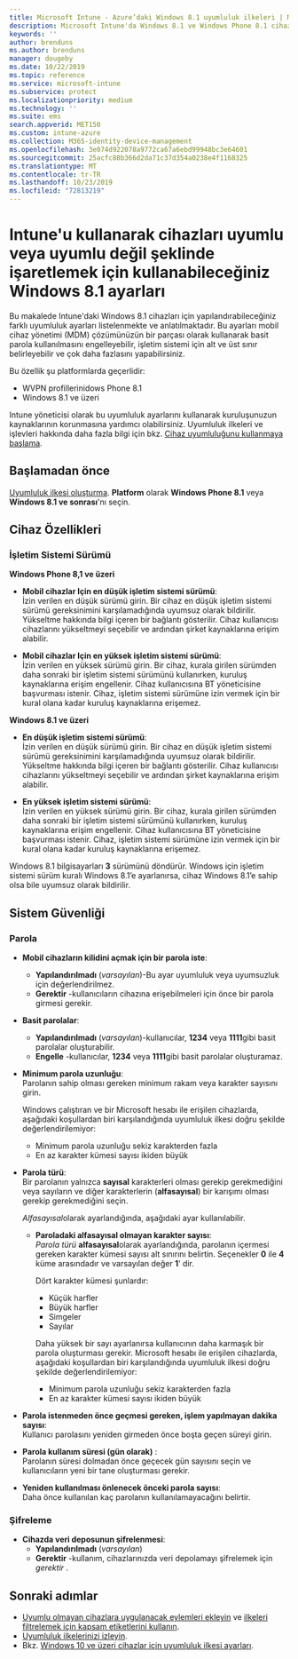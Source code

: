 ```yaml
---
title: Microsoft Intune - Azure’daki Windows 8.1 uyumluluk ilkeleri | Microsoft Docs
description: Microsoft Intune'da Windows 8.1 ve Windows Phone 8.1 cihazlarınızda uyumluluk ayarı yaparken kullanabileceğiniz tüm ayarların bulunduğu listeyi inceleyin. İşletim sistemi alt ve üst sınırı uyumluluğunu denetleyin, parola kısıtlamalarını ve uzunluğunu belirleyin, veri depolama alanında şifrelemeyi etkinleştirin ve çok daha fazlasını yapın.
keywords: ''
author: brenduns
ms.author: brenduns
manager: dougeby
ms.date: 10/22/2019
ms.topic: reference
ms.service: microsoft-intune
ms.subservice: protect
ms.localizationpriority: medium
ms.technology: ''
ms.suite: ems
search.appverid: MET150
ms.custom: intune-azure
ms.collection: M365-identity-device-management
ms.openlocfilehash: 3e074d922078a9772ca67a6ebd99948bc3e64601
ms.sourcegitcommit: 25acfc88b366d2da71c37d354a0238e4f1168325
ms.translationtype: MT
ms.contentlocale: tr-TR
ms.lasthandoff: 10/23/2019
ms.locfileid: "72813219"
---
```

# <a name="windows-81-settings-to-mark-devices-as-compliant-or-not-compliant-using-intune"></a>Intune'u kullanarak cihazları uyumlu veya uyumlu değil şeklinde işaretlemek için kullanabileceğiniz Windows 8.1 ayarları

Bu makalede Intune'daki Windows 8.1 cihazları için yapılandırabileceğiniz farklı uyumluluk ayarları listelenmekte ve anlatılmaktadır. Bu ayarları mobil cihaz yönetimi (MDM) çözümünüzün bir parçası olarak kullanarak basit parola kullanılmasını engelleyebilir, işletim sistemi için alt ve üst sınır belirleyebilir ve çok daha fazlasını yapabilirsiniz.

Bu özellik şu platformlarda geçerlidir:

- WVPN profillerinidows Phone 8.1
- Windows 8.1 ve üzeri

Intune yöneticisi olarak bu uyumluluk ayarlarını kullanarak kuruluşunuzun kaynaklarının korunmasına yardımcı olabilirsiniz. Uyumluluk ilkeleri ve işlevleri hakkında daha fazla bilgi için bkz. [Cihaz uyumluluğunu kullanmaya başlama](device-compliance-get-started.md).

## <a name="before-you-begin"></a>Başlamadan önce

[Uyumluluk ilkesi oluşturma](create-compliance-policy.md#create-the-policy). **Platform** olarak **Windows Phone 8.1** veya **Windows 8.1 ve sonrası**'nı seçin.

## <a name="device-properties"></a>Cihaz Özellikleri

### <a name="operating-system-version"></a>İşletim Sistemi Sürümü

**Windows Phone 8,1 ve üzeri**
- **Mobil cihazlar Için en düşük işletim sistemi sürümü**:  
  İzin verilen en düşük sürümü girin. Bir cihaz en düşük işletim sistemi sürümü gereksinimini karşılamadığında uyumsuz olarak bildirilir. Yükseltme hakkında bilgi içeren bir bağlantı gösterilir. Cihaz kullanıcısı cihazlarını yükseltmeyi seçebilir ve ardından şirket kaynaklarına erişim alabilir.

- **Mobil cihazlar Için en yüksek işletim sistemi sürümü**:  
  İzin verilen en yüksek sürümü girin. Bir cihaz, kurala girilen sürümden daha sonraki bir işletim sistemi sürümünü kullanırken, kuruluş kaynaklarına erişim engellenir. Cihaz kullanıcısına BT yöneticisine başvurması istenir. Cihaz, işletim sistemi sürümüne izin vermek için bir kural olana kadar kuruluş kaynaklarına erişemez.

**Windows 8.1 ve üzeri**
- **En düşük işletim sistemi sürümü**:  
  İzin verilen en düşük sürümü girin. Bir cihaz en düşük işletim sistemi sürümü gereksinimini karşılamadığında uyumsuz olarak bildirilir. Yükseltme hakkında bilgi içeren bir bağlantı gösterilir. Cihaz kullanıcısı cihazlarını yükseltmeyi seçebilir ve ardından şirket kaynaklarına erişim alabilir.

- **En yüksek işletim sistemi sürümü**:  
  İzin verilen en yüksek sürümü girin. Bir cihaz, kurala girilen sürümden daha sonraki bir işletim sistemi sürümünü kullanırken, kuruluş kaynaklarına erişim engellenir. Cihaz kullanıcısına BT yöneticisine başvurması istenir. Cihaz, işletim sistemi sürümüne izin vermek için bir kural olana kadar kuruluş kaynaklarına erişemez.

Windows 8.1 bilgisayarları **3** sürümünü döndürür. Windows için işletim sistemi sürüm kuralı Windows 8.1’e ayarlanırsa, cihaz Windows 8.1’e sahip olsa bile uyumsuz olarak bildirilir.

## <a name="system-security"></a>Sistem Güvenliği

### <a name="password"></a>Parola

- **Mobil cihazların kilidini açmak için bir parola iste**:  
  - **Yapılandırılmadı** (*varsayılan*)-Bu ayar uyumluluk veya uyumsuzluk için değerlendirilmez.
  - **Gerektir** -kullanıcıların cihazına erişebilmeleri için önce bir parola girmesi gerekir.

- **Basit parolalar**:  
  - **Yapılandırılmadı** (*varsayılan*)-kullanıcılar, **1234** veya **1111**gibi basit parolalar oluşturabilir.
  - **Engelle** -kullanıcılar, **1234** veya **1111**gibi basit parolalar oluşturamaz.  

- **Minimum parola uzunluğu**:  
  Parolanın sahip olması gereken minimum rakam veya karakter sayısını girin.

  Windows çalıştıran ve bir Microsoft hesabı ile erişilen cihazlarda, aşağıdaki koşullardan biri karşılandığında uyumluluk ilkesi doğru şekilde değerlendirilemiyor:  
  - Minimum parola uzunluğu sekiz karakterden fazla
  - En az karakter kümesi sayısı ikiden büyük

- **Parola türü**:  
  Bir parolanın yalnızca **sayısal** karakterleri olması gerekip gerekmediğini veya sayıların ve diğer karakterlerin (**alfasayısal**) bir karışımı olması gerekip gerekmediğini seçin.

  *Alfasayısal*olarak ayarlandığında, aşağıdaki ayar kullanılabilir.  

  - **Paroladaki alfasayısal olmayan karakter sayısı**:  
    *Parola türü* **alfasayısal**olarak ayarlandığında, parolanın içermesi gereken karakter kümesi sayısı alt sınırını belirtin. Seçenekler **0** ile **4** küme arasındadır ve varsayılan değer **1**' dir.
    
    Dört karakter kümesi şunlardır:
    - Küçük harfler
    - Büyük harfler
    - Simgeler
    - Sayılar

    Daha yüksek bir sayı ayarlanırsa kullanıcının daha karmaşık bir parola oluşturması gerekir. Microsoft hesabı ile erişilen cihazlarda, aşağıdaki koşullardan biri karşılandığında uyumluluk ilkesi doğru şekilde değerlendirilemiyor:

    - Minimum parola uzunluğu sekiz karakterden fazla
    - En az karakter kümesi sayısı ikiden büyük

- **Parola istenmeden önce geçmesi gereken, işlem yapılmayan dakika sayısı**:  
  Kullanıcı parolasını yeniden girmeden önce boşta geçen süreyi girin.

- **Parola kullanım süresi (gün olarak)** :  
  Parolanın süresi dolmadan önce geçecek gün sayısını seçin ve kullanıcıların yeni bir tane oluşturması gerekir.

- **Yeniden kullanılması önlenecek önceki parola sayısı**:  
  Daha önce kullanılan kaç parolanın kullanılamayacağını belirtir.

### <a name="encryption"></a>Şifreleme

- **Cihazda veri deposunun şifrelenmesi**:  
  - **Yapılandırılmadı** (*varsayılan*)
  - **Gerektir** -kullanım, cihazlarınızda veri depolamayı şifrelemek için *gerektir* .


<!-- not on phone   
- **Require encryption on mobile device**: **Require** the device to be encrypted to connect to data storage resources.
--> 

## <a name="next-steps"></a>Sonraki adımlar

- [Uyumlu olmayan cihazlara uygulanacak eylemleri ekleyin](actions-for-noncompliance.md) ve [ilkeleri filtrelemek için kapsam etiketlerini kullanın](../fundamentals/scope-tags.md).
- [Uyumluluk ilkelerinizi izleyin](compliance-policy-monitor.md).
- Bkz. [Windows 10 ve üzeri cihazlar için uyumluluk ilkesi ayarları](compliance-policy-create-windows.md).